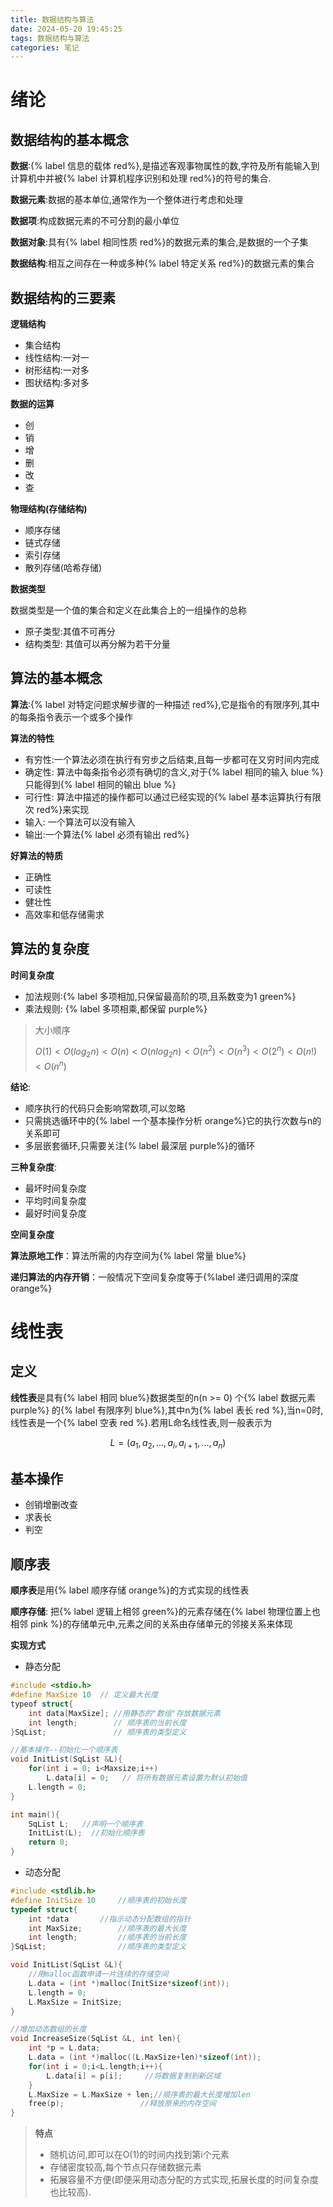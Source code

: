 ```yaml
---
title: 数据结构与算法
date: 2024-05-20 19:45:25
tags: 数据结构与算法
categories: 笔记
---
```

# 绪论

## 数据结构的基本概念

**数据**:{% label 信息的载体 red%},是描述客观事物属性的数,字符及所有能输入到计算机中并被{% label 计算机程序识别和处理 red%}的符号的集合.

**数据元素**:数据的基本单位,通常作为一个整体进行考虑和处理

**数据项**:构成数据元素的不可分割的最小单位

**数据对象**:具有{% label 相同性质 red%}的数据元素的集合,是数据的一个子集

**数据结构**:相互之间存在一种或多种{% label 特定关系 red%}的数据元素的集合

## 数据结构的三要素

**逻辑结构**

- 集合结构
- 线性结构:一对一
- 树形结构:一对多
- 图状结构:多对多

**数据的运算**

- 创
- 销
- 增
- 删
- 改
- 查

**物理结构(存储结构)**

- 顺序存储
- 链式存储
- 索引存储
- 散列存储(哈希存储)

**数据类型**

数据类型是一个值的集合和定义在此集合上的一组操作的总称

- 原子类型:其值不可再分
- 结构类型: 其值可以再分解为若干分量

## 算法的基本概念

**算法**:{% label 对特定问题求解步骤的一种描述 red%},它是指令的有限序列,其中的每条指令表示一个或多个操作

**算法的特性**

- 有穷性:一个算法必须在执行有穷步之后结束,且每一步都可在又穷时间内完成
- 确定性: 算法中每条指令必须有确切的含义,对于{% label 相同的输入 blue %}只能得到{% label 相同的输出 blue %}
- 可行性: 算法中描述的操作都可以通过已经实现的{% label 基本运算执行有限次 red%}来实现
- 输入: 一个算法可以没有输入
- 输出:一个算法{% label 必须有输出 red%}

**好算法的特质**

- 正确性
- 可读性
- 健壮性
- 高效率和低存储需求

## 算法的复杂度

**时间复杂度**

- 加法规则:{% label 多项相加,只保留最高阶的项,且系数变为1 green%}
- 乘法规则: {% label 多项相乘,都保留 purple%}

>大小顺序
>
>$O(1)<O(log_2n)<O(n)<O(nlog_2n)<O(n^2)<O(n^3)<O(2^n)<O(n!)<O(n^n)$

**结论**:

- 顺序执行的代码只会影响常数项,可以忽略
- 只需挑选循环中的{% label 一个基本操作分析 orange%}它的执行次数与n的关系即可
- 多层嵌套循环,只需要关注{% label 最深层 purple%}的循环

**三种复杂度**:

- 最坏时间复杂度
- 平均时间复杂度
- 最好时间复杂度

**空间复杂度**

**算法原地工作**：算法所需的内存空间为{% label 常量 blue%}

**递归算法的内存开销**：一般情况下空间复杂度等于{%label 递归调用的深度 orange%}


# 线性表

## 定义

**线性表**是具有{% label 相同 blue%}数据类型的n(n >= 0) 个{% label 数据元素 purple%} 的{% label 有限序列 blue%},其中n为{% label 表长 red %},当n=0时,线性表是一个{% label 空表 red %}.若用L命名线性表,则一般表示为

$$L = (a_1,a_2,...,a_i,a_{i+1},...,a_n)$$

## 基本操作

- 创销增删改查
- 求表长
- 判空

## 顺序表

**顺序表**是用{% label 顺序存储 orange%}的方式实现的线性表

**顺序存储**: 把{% label 逻辑上相邻 green%}的元素存储在{% label 物理位置上也相邻 pink %}的存储单元中,元素之间的关系由存储单元的邻接关系来体现

**实现方式**

- 静态分配

```cpp
#include <stdio.h>
#define MaxSize 10  // 定义最大长度
typeof struct{
    int data[MaxSize]; //用静态的"数组"存放数据元素
    int length; 	   // 顺序表的当前长度
}SqList;			   // 顺序表的类型定义

//基本操作--初始化一个顺序表
void InitList(SqList &L){
    for(int i = 0; i<Maxsize;i++)
        L.data[i] = 0;   // 将所有数据元素设置为默认初始值
    L.length = 0;
}

int main(){
    SqList L;   //声明一个顺序表
    InitList(L);  //初始化顺序表
    return 0;
}
```

- 动态分配

```cpp
#include <stdlib.h>
#define InitSize 10		//顺序表的初始长度
typedef struct{
    int *data		//指示动态分配数组的指针
    int MaxSize;		//顺序表的最大长度
    int length;			//顺序表的当前长度
}SqList;				//顺序表的类型定义

void InitList(SqList &L){
    //用malloc函数申请一片连续的存储空间
    L.data = (int *)malloc(InitSize*sizeof(int));
    L.length = 0;
    L.MaxSize = InitSize;
}

//增加动态数组的长度
void IncreaseSize(SqList &L, int len){
    int *p = L.data;
    L.data = (int *)malloc((L.MaxSize+len)*sizeof(int));
    for(int i = 0;i<L.length;i++){
        L.data[i] = p[i];     //将数据复制到新区域
    }
    L.MaxSize = L.MaxSize + len;//顺序表的最大长度增加len
    free(p);                 //释放原来的内存空间
}
```

>**特点**
>
>- 随机访问,即可以在O(1)的时间内找到第i个元素
>- 存储密度较高,每个节点只存储数据元素
>- 拓展容量不方便(即便采用动态分配的方式实现,拓展长度的时间复杂度也比较高).

